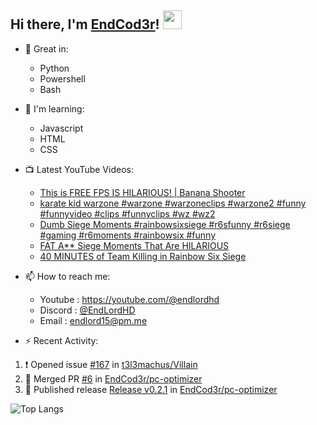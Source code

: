 ## Hi there, I'm [EndCod3r](https://youtube.com/@endlordhd)! <img src='https://github.com/EndCod3r/endlord15/blob/main/wave.gif?raw=true](https://github.com/Endlord15/endlord15/blob/38bca1b569f19b03a6cf246c35db5f7e2f331cc5/wave.gif' width=30>

- 🦾 Great in:
  - Python
  - Powershell
  - Bash

- 🌱 I'm learning:
  - Javascript
  - HTML
  - CSS

- 📺 Latest YouTube Videos:<!-- YOUTUBE:START -->
  - [This is FREE FPS IS HILARIOUS! | Banana Shooter](https://www.youtube.com/watch?v=cZxAPPSsuMI)
  - [karate kid warzone #warzone #warzoneclips #warzone2 #funny #funnyvideo #clips #funnyclips #wz #wz2](https://www.youtube.com/watch?v=LJNpCH7_4uk)
  - [Dumb Siege Moments #rainbowsixsiege #r6sfunny #r6siege #gaming #r6moments #rainbowsix #funny](https://www.youtube.com/watch?v=Oka4sbGkw9s)
  - [FAT A** Siege Moments That Are HILARIOUS](https://www.youtube.com/watch?v=cBj1d-8zCfA)
  - [40 MINUTES of Team Killing in Rainbow Six Siege](https://www.youtube.com/watch?v=8Q7wdpnOYJ8)<!-- YOUTUBE:END -->


- 📫 How to reach me:
  - Youtube : <https://youtube.com/@endlordhd>
  - Discord : [@EndLordHD](https://discord.com/users/725204289022066688)
  - Email : endlord15@pm.me

 - ⚡️ Recent Activity:
<!--START_SECTION:activity-->
1. ❗ Opened issue [#167](https://github.com/t3l3machus/Villain/issues/167) in [t3l3machus/Villain](https://github.com/t3l3machus/Villain)
2. 🎉 Merged PR [#6](https://github.com/EndCod3r/pc-optimizer/pull/6) in [EndCod3r/pc-optimizer](https://github.com/EndCod3r/pc-optimizer)
3. 🚀 Published release [Release v0.2.1](https://github.com/EndCod3r/pc-optimizer/releases/tag/v0.2.1) in [EndCod3r/pc-optimizer](https://github.com/EndCod3r/pc-optimizer)
<!--END_SECTION:activity-->

  ![Top Langs](https://github-readme-stats-endlord15.vercel.app/api/top-langs/?username=endcod3r&layout=compact&theme=transparent)
